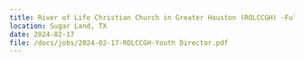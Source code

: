 ```yaml
---
title: River of Life Christian Church in Greater Houston (ROLCCGH) -Full-time Youth Director
location: Sugar Land, TX
date: 2024-02-17    
file: /docs/jobs/2024-02-17-ROLCCGH-Youth Director.pdf
---
```

